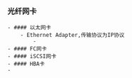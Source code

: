 ### 光纤网卡
	- #### 以太网卡
		- Ethernet Adapter,传输协议为IP协议
			-
	- #### FC网卡
	- #### iSCSI网卡
	- #### HBA卡
	-